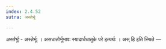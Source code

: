 ```yaml
---
index: 2.4.52
sutra: अस्तेर्भूः

---
```

_अस्तेर्भूः_ - अस्तेर्भूः । असधातोर्भूभावः स्यादार्धधातुके परे इत्यर्थः । अस् हि इति स्थिते — 